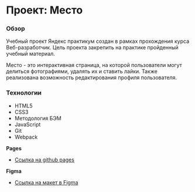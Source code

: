# Проект: Место

### Обзор

Учебный проект Яндекс практикум создан в рамках прохождения курса Веб-разработчик. Цель проекта закрепить на практике пройденный учебный материал.

Место - это интерактивная страница, на которой пользователи могут делиться фотографиями, удалять их и ставить лайки. Также реализована возможность редактирования профиля пользователя.

### Технологии

* HTML5
* CSS3
* Методология БЭМ
* JavaScript
* Git
* Webpack
 
**Pages**

* [Ссылка на github pages](https://andrewklabukov.github.io/mesto/)

**Figma**

* [Ссылка на макет в Figma](https://www.figma.com/file/2cn9N9jSkmxD84oJik7xL7/JavaScript.-Sprint-4?node-id=0%3A1)


